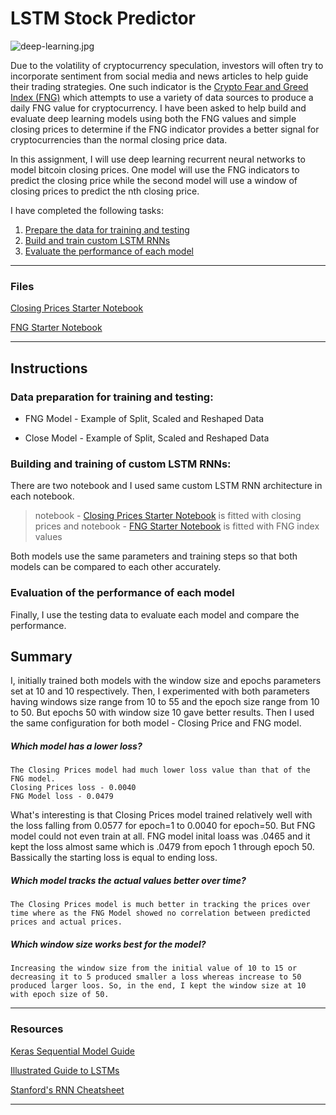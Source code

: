# LSTM Stock Predictor

![deep-learning.jpg](Images/deep-learning.jpg)

Due to the volatility of cryptocurrency speculation, investors will often try to incorporate sentiment from social media and news articles to help guide their trading strategies. One such indicator is the [Crypto Fear and Greed Index (FNG)](https://alternative.me/crypto/fear-and-greed-index/) which attempts to use a variety of data sources to produce a daily FNG value for cryptocurrency. I have been asked to help build and evaluate deep learning models using both the FNG values and simple closing prices to determine if the FNG indicator provides a better signal for cryptocurrencies than the normal closing price data.

In this assignment, I will use deep learning recurrent neural networks to model bitcoin closing prices. One model will use the FNG indicators to predict the closing price while the second model will use a window of closing prices to predict the nth closing price.

I have completed the following tasks:

1. [Prepare the data for training and testing](#prepare-the-data-for-training-and-testing)
2. [Build and train custom LSTM RNNs](#build-and-train-custom-lstm-rnns)
3. [Evaluate the performance of each model](#evaluate-the-performance-of-each-model)

- - -

### Files

[Closing Prices Starter Notebook](Starter_Code/lstm_stock_predictor_closing.ipynb) 

[FNG Starter Notebook](Starter_Code/lstm_stock_predictor_fng.ipynb)

- - -

## Instructions

### Data preparation for training and testing:

- FNG Model - Example of Split, Scaled and Reshaped Data

- Close Model - Example of Split, Scaled and Reshaped Data




### Building and training of custom LSTM RNNs:

There are two notebook and I used same custom LSTM RNN architecture in each notebook. 
  >  notebook - [Closing Prices Starter Notebook](Starter_Code/lstm_stock_predictor_closing.ipynb) is fitted with closing prices and
  >  notebook - [FNG Starter Notebook](Starter_Code/lstm_stock_predictor_fng.ipynb) is fitted with FNG index values
    
Both models use the same parameters and training steps so that both models can be compared to each other accurately.



### Evaluation of the performance of each model

Finally, I use the testing data to evaluate each model and compare the performance.


## Summary

I, initially trained both models with the window size and epochs parameters set at 10 and 10 respectively. Then, I experimented with both parameters having windows size range from 10 to 55 and the epoch size range from 10 to 50. But epochs 50 with window size 10 gave better results.  Then I used the same configuration for both model - Closing Price and FNG model.


##### **Which model has a lower loss?**
    
    The Closing Prices model had much lower loss value than that of the FNG model. 
    Closing Prices loss - 0.0040
    FNG Model loss - 0.0479

What's interesting is that Closing Prices model trained relatively well with the loss falling from 0.0577 for epoch=1 to 0.0040 for epoch=50. But FNG model could not even train at all. FNG model inital loass was .0465 and it kept the loss almost same which is .0479 from epoch 1 through epoch 50. Bassically the starting loss is equal to ending loss.



##### **Which model tracks the actual values better over time?**

    The Closing Prices model is much better in tracking the prices over time where as the FNG Model showed no correlation between predicted prices and actual prices.


##### **Which window size works best for the model?**

    Increasing the window size from the initial value of 10 to 15 or decreasing it to 5 produced smaller a loss whereas increase to 50 produced larger loos. So, in the end, I kept the window size at 10 with epoch size of 50.
    

- - -

### Resources

[Keras Sequential Model Guide](https://keras.io/getting-started/sequential-model-guide/)

[Illustrated Guide to LSTMs](https://towardsdatascience.com/illustrated-guide-to-lstms-and-gru-s-a-step-by-step-explanation-44e9eb85bf21)

[Stanford's RNN Cheatsheet](https://stanford.edu/~shervine/teaching/cs-230/cheatsheet-recurrent-neural-networks)

- - -

